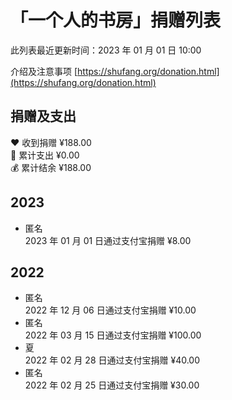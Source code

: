 # 「一个人的书房」捐赠列表

此列表最近更新时间：2023 年 01 月 01 日 10:00

介绍及注意事项 [https://shufang.org/donation.html](https://shufang.org/donation.html)

## 捐赠及支出

❤️ 收到捐赠 ¥188.00  
🧾 累计支出 ¥0.00  
💰 累计结余 ¥188.00

## 2023

- 匿名  
  2023 年 01 月 01 日通过支付宝捐赠 ¥8.00

## 2022

- 匿名  
  2022 年 12 月 06 日通过支付宝捐赠 ¥10.00
- 匿名  
  2022 年 03 月 15 日通过支付宝捐赠 ¥100.00
- 夏  
  2022 年 02 月 28 日通过支付宝捐赠 ¥40.00
- 匿名  
  2022 年 02 月 25 日通过支付宝捐赠 ¥30.00
